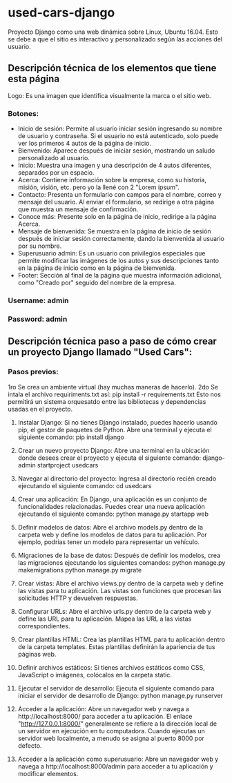 # used-cars-django
Proyecto Django como una web dinámica sobre Linux, Ubuntu 16.04. Esto se debe a que el sitio es interactivo y personalizado según las acciones del usuario.

## Descripción técnica de los elementos que tiene esta página
Logo: Es una imagen que identifica visualmente la marca o el sitio web.

### Botones:

- Inicio de sesión: Permite al usuario iniciar sesión ingresando su nombre de usuario y contraseña. Si el usuario no está autenticado, solo puede ver los primeros 4 autos de la página de inicio.
- Bienvenido: Aparece después de iniciar sesión, mostrando un saludo personalizado al usuario.
- Inicio: Muestra una imagen y una descripción de 4 autos diferentes, separados por un espacio.
- Acerca: Contiene información sobre la empresa, como su historia, misión, visión, etc. pero yo la llené con 2 "Lorem ipsum".
- Contacto: Presenta un formulario con campos para el nombre, correo y mensaje del usuario. Al enviar el formulario, se redirige a otra página que muestra un mensaje de confirmación.
- Conoce más: Presente solo en la página de inicio, redirige a la página Acerca.
- Mensaje de bienvenida: Se muestra en la página de inicio de sesión después de iniciar sesión correctamente, dando la bienvenida al usuario por su nombre.
- Superusuario admin: Es un usuario con privilegios especiales que permite modificar las imágenes de los autos y sus descripciones tanto en la página de inicio como en la página de bienvenida.
- Footer: Sección al final de la página que muestra información adicional, como "Creado por" seguido del nombre de la empresa.

### Username: admin
### Password: admin

## Descripción técnica paso a paso de cómo crear un proyecto Django llamado "Used Cars":

### Pasos previos:

1ro Se crea un ambiente virtual (hay muchas maneras de hacerlo).
2do Se intala el archivo requiriments.txt así: pip install -r requirements.txt
Esto nos permitirá un sistema orquesatdo entre las bibliotecas y dependencias usadas en el proyecto.

1. Instalar Django: Si no tienes Django instalado, puedes hacerlo usando pip, el gestor de paquetes de Python. Abre una terminal y ejecuta el siguiente comando:
   pip install django
   
2. Crear un nuevo proyecto Django: Abre una terminal en la ubicación donde desees crear el proyecto y ejecuta el siguiente comando:
   django-admin startproject usedcars
   
3. Navegar al directorio del proyecto: Ingresa al directorio recién creado ejecutando el siguiente comando:
   cd usedcars
   
4. Crear una aplicación: En Django, una aplicación es un conjunto de funcionalidades relacionadas. Puedes crear una nueva aplicación ejecutando el siguiente comando:
   python manage.py startapp web
   
5. Definir modelos de datos: Abre el archivo models.py dentro de la carpeta web y define los modelos de datos para tu aplicación. Por ejemplo, podrías tener un modelo para representar un vehículo.
    
6. Migraciones de la base de datos: Después de definir los modelos, crea las migraciones ejecutando los siguientes comandos:
   python manage.py makemigrations
   python manage.py migrate
7. Crear vistas: Abre el archivo views.py dentro de la carpeta web y define las vistas para tu aplicación. Las vistas son funciones que procesan las solicitudes HTTP y devuelven respuestas.

8. Configurar URLs: Abre el archivo urls.py dentro de la carpeta web y define las URL para tu aplicación. Mapea las URL a las vistas correspondientes.

9. Crear plantillas HTML: Crea las plantillas HTML para tu aplicación dentro de la carpeta templates. Estas plantillas definirán la apariencia de tus páginas web.

10. Definir archivos estáticos: Si tienes archivos estáticos como CSS, JavaScript o imágenes, colócalos en la carpeta static.

11. Ejecutar el servidor de desarrollo: Ejecuta el siguiente comando para iniciar el servidor de desarrollo de Django:
    python manage.py runserver

12. Acceder a la aplicación: Abre un navegador web y navega a http://localhost:8000/ para acceder a tu aplicación.
    El enlace "http://127.0.0.1:8000/" generalmente se refiere a la dirección local de un servidor en ejecución en tu computadora.
    Cuando ejecutas un servidor web localmente, a menudo se asigna al puerto 8000 por defecto.

13. Acceder a la aplicación como superusuario: Abre un navegador web y navega a http://localhost:8000/admin para acceder a tu aplicación y modificar elementos.


